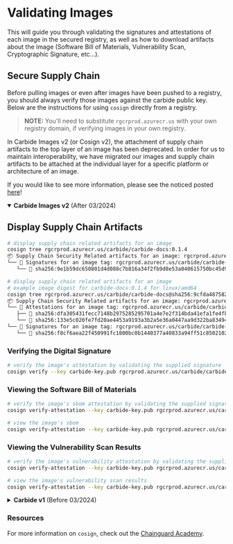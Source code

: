 # Validating Images

This will guide you through validating the signatures and attestations of each image in the secured registry, as well as how to download artifacts about the image (Software Bill of Materials, Vulnerability Scan, Cryptographic Signature, etc...).

## Secure Supply Chain

Before pulling images or even after images have been pushed to a registry, you should always verify those images against the carbide public key. Below are the instructions for using `cosign` directly from a registry.

> **NOTE:** You'll need to substitute `rgcrprod.azurecr.us` with your own registry domain, if verifying images in your own registry.

In Carbide Images v2 (or Cosign v2), the attachment of supply chain artifacts to the top layer of an image has been deprecated. In order for us to maintain interoperability, we have migrated our images and supply chain artifacts to be attached at the individual layer for a specific platform or architecture of an image.

If you would like to see more information, please see the noticed posted [here](https://github.com/sigstore/cosign/blob/main/specs/SBOM_SPEC.md)!

<details open>
<summary><b>Carbide Images v2</b> (After 03/2024)</summary>

## Display Supply Chain Artifacts

```bash
# display supply chain related artifacts for an image
cosign tree rgcrprod.azurecr.us/carbide/carbide-docs:0.1.4
📦 Supply Chain Security Related artifacts for an image: rgcrprod.azurecr.us/carbide/carbide-docs:0.1.4
└── 🔐 Signatures for an image tag: rgcrprod.azurecr.us/carbide/carbide-docs:sha256-9f4251c8cb5161b7a1670788d4e716e735779804933e4db7698a625a2c762a44.sig
   └── 🍒 sha256:9e1b59dc650801d4d088c7b816a34f2fb9d8e53a040615750bc45d9202b522b0
```

```bash
# display supply chain related artifacts for an image
# example image digest for carbide-docs:0.1.4 for linux/amd64
cosign tree rgcrprod.azurecr.us/carbide/carbide-docs@sha256:9cfda4875822b37f1e899c962e9bae5bb709235a1794834a839eaa74f429eb91
📦 Supply Chain Security Related artifacts for an image: rgcrprod.azurecr.us/carbide/carbide-docs@sha256:9cfda4875822b37f1e899c962e9bae5bb709235a1794834a839eaa74f429eb91
└── 💾 Attestations for an image tag: rgcrprod.azurecr.us/carbide/carbide-docs:sha256-9cfda4875822b37f1e899c962e9bae5bb709235a1794834a839eaa74f429eb91.att
   ├── 🍒 sha256:dfa305431fecc7148b2975285295701a4e7e2f314bda41efa1fe4fb31758dc68
   └── 🍒 sha256:133e5c020fe7fd20ae4453a9193a3b2a5e36a0447aa9d322ba83494bfde912d4
└── 🔐 Signatures for an image tag: rgcrprod.azurecr.us/carbide/carbide-docs:sha256-9cfda4875822b37f1e899c962e9bae5bb709235a1794834a839eaa74f429eb91.sig
   └── 🍒 sha256:f8cf6aea22f450991fc1800bc0b1440377a40833a94ff51c850210218fd5ad4d
```

### Verifying the Digital Signature

```bash
# verify the image's attestation by validating the supplied signature
cosign verify --key carbide-key.pub rgcrprod.azurecr.us/carbide/carbide-docs:0.1.4 | jq
```

### Viewing the Software Bill of Materials

```bash
# verify the image's sbom attestation by validating the supplied signature
cosign verify-attestation --key carbide-key.pub rgcrprod.azurecr.us/carbide/carbide-docs@sha256:9cfda4875822b37f1e899c962e9bae5bb709235a1794834a839eaa74f429eb91 --type spdxjson | jq

# view the image's sbom
cosign verify-attestation --key carbide-key.pub rgcrprod.azurecr.us/carbide/carbide-docs@sha256:9cfda4875822b37f1e899c962e9bae5bb709235a1794834a839eaa74f429eb91 --type spdxjson | jq -r '.payload' | base64 -d | jq
```

### Viewing the Vulnerability Scan Results

```bash
# verify the image's vulnerability attestation by validating the supplied signature
cosign verify-attestation --key carbide-key.pub rgcrprod.azurecr.us/carbide/carbide-docs@sha256:9cfda4875822b37f1e899c962e9bae5bb709235a1794834a839eaa74f429eb91 --type vuln | jq

# view the image's vulnerability scan results
cosign verify-attestation --key carbide-key.pub rgcrprod.azurecr.us/carbide/carbide-docs@sha256:9cfda4875822b37f1e899c962e9bae5bb709235a1794834a839eaa74f429eb91 --type vuln | jq -r '.payload' | base64 -d | jq
```

</details>

<details>
<summary><b>Carbide v1</b> (Before 03/2024)</summary>

## Display Supply Chain Artifacts

```bash
# display supply chain related artifacts for an image
cosign tree rgcrprod.azurecr.us/carbide/carbide-docs:0.1.3
📦 Supply Chain Security Related artifacts for an image: rgcrprod.azurecr.us/carbide/carbide-docs:0.1.3
└── 💾 Attestations for an image tag: rgcrprod.azurecr.us/carbide/carbide-docs:sha256-4d8b3e7e6e1a7640ca5f4ea833a5aef7a6f031947093e3e7625c8c949c1c8839.att
   └── 🍒 sha256:8890d36772569483c9295be31a779770af0a61b51c6ba83cecc699fc724b9fd7
└── 🔐 Signatures for an image tag: rgcrprod.azurecr.us/carbide/carbide-docs:sha256-4d8b3e7e6e1a7640ca5f4ea833a5aef7a6f031947093e3e7625c8c949c1c8839.sig
   └── 🍒 sha256:a28126ae0a4bb23f71787e912125c25232677f6948812d937fd8feb9fe03ac6f
└── 📦 SBOMs for an image tag: rgcrprod.azurecr.us/carbide/carbide-docs:sha256-4d8b3e7e6e1a7640ca5f4ea833a5aef7a6f031947093e3e7625c8c949c1c8839.sbom
   └── 🍒 sha256:970fc626b7075bd4822083cebc26d2e7cfcc1d5f1bfbcf9c3d0b3543a769be99
```

### Verifying the Digital Signature

```bash
# verify the image's attestation by validating the supplied signature
cosign verify --key carbide-key.pub rgcrprod.azurecr.us/carbide/carbide-docs:0.1.3
```

### Viewing the Software Bill of Materials

```bash
# verify the image's SBOM attestation by validating the supplied signature
cosign verify --key carbide-key.pub rgcrprod.azurecr.us/carbide/carbide-docs:0.1.3 --attachment sbom

# view the image's SBOM
cosign download sbom rgcrprod.azurecr.us/carbide/carbide-docs:0.1.3
```

### Viewing the Vulnerability Scan Results

```bash
# verify the image's SBOM attestation by validating the supplied signature
cosign verify-attestation --key carbide-key.pub rgcrprod.azurecr.us/carbide/carbide-docs:0.1.3 --type vuln | jq

# view the image's vulnerability scan results
cosign verify-attestation --key carbide-key.pub rgcrprod.azurecr.us/carbide/carbide-docs:0.1.3 --type vuln | jq -r '.payload' | base64 -d | jq
```

</details>

### Resources

For more information on `cosign`, check out the [Chainguard Academy](https://edu.chainguard.dev/open-source/sigstore/cosign/how-to-verify-file-signatures-with-cosign).
